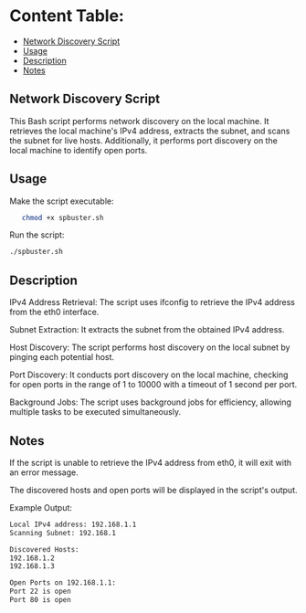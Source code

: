 # Content Table:

- [Network Discovery Script](#Network-Discovery-Script)
- [Usage](#Usage)
- [Description](#Description)
- [Notes](#Notes)
## Network Discovery Script

This Bash script performs network discovery on the local machine. It retrieves the local machine's IPv4 address, extracts the subnet, and scans the subnet for live hosts. Additionally, it performs port discovery on the local machine to identify open ports.

## Usage

Make the script executable:

```bash
   chmod +x spbuster.sh
```
Run the script:

```bash
./spbuster.sh
```
## Description
IPv4 Address Retrieval: The script uses ifconfig to retrieve the IPv4 address from the eth0 interface.

Subnet Extraction: It extracts the subnet from the obtained IPv4 address.

Host Discovery: The script performs host discovery on the local subnet by pinging each potential host.

Port Discovery: It conducts port discovery on the local machine, checking for open ports in the range of 1 to 10000 with a timeout of 1 second per port.

Background Jobs: The script uses background jobs for efficiency, allowing multiple tasks to be executed simultaneously.

## Notes
If the script is unable to retrieve the IPv4 address from eth0, it will exit with an error message.

The discovered hosts and open ports will be displayed in the script's output.

Example Output:
```bash
Local IPv4 address: 192.168.1.1
Scanning Subnet: 192.168.1

Discovered Hosts:
192.168.1.2
192.168.1.3

Open Ports on 192.168.1.1:
Port 22 is open
Port 80 is open
```